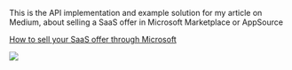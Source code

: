 This is the API implementation and example solution for my article on Medium, about selling a SaaS offer in Microsoft Marketplace or AppSource

<a href="https://medium.com/@stefried/how-to-sell-your-saas-offer-through-microsoft-d756fca81b35?sk=d749c7bff70d14cd2d93ddf92ff07128">How to sell your SaaS offer through Microsoft</a>

<img src="https://miro.medium.com/max/2363/1*McDFdm5uettTDJNwMf8fTg.jpeg"></img>

